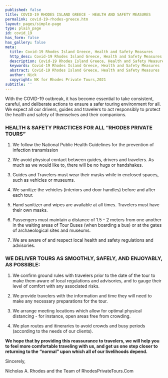 ```yaml
---
published: false
title: COVID-19 RHODES ISLAND GREECE - HEALTH AND SAFETY MEASURES
permalink: covid-19-rhodes-greece.htm
layout: pages/simple-page
type: plain_page
id: covid_19
has_form: false
has_gallery: false
meta:
  title: Covid-19 Rhodes Island Greece, Health and Safety Measures
  http_desc: Covid-19 Rhodes Island Greece, Health and Safety Measures
  description: Covid-19 Rhodes Island Greece, Health and Safety Measures
  keywords: Covid-19 Rhodes Island Greece, Health and Safety Measures
  abstract: Covid-19 Rhodes Island Greece, Health and Safety Measures
  author: Nick
  copyright: NK for Rhodes Private Tours,2021
subtitle: ''
---
```


With the COVID-19 outbreak, it has become essential to take consistent, careful, and deliberate actions to ensure a safer touring environment for all. We expect all our drivers, guides and travelers to act responsibly to protect the health and safety of themselves and their companions.

### HEALTH & SAFETY PRACTICES FOR ALL “RHODES PRIVATE TOURS”

1) We follow the National Public Health Guidelines for the prevention of infection transmission

2) We avoid physical contact between guides, drivers and travelers. As much as we would like to, there will be no hugs or handshakes.

3) Guides and Travelers must wear their masks while in enclosed spaces, such as vehicles or museums.

4) We sanitize the vehicles (interiors and door handles) before and after each tour.

5) Hand sanitizer and wipes are available at all times. Travelers must have their own masks.

6) Passengers must maintain a distance of 1.5 - 2 meters from one another in the waiting areas of Tour Buses (when boarding a bus) or at the gates of archaeological sites and museums.

7) We are aware of and respect local health and safety regulations and advisories.

### WE DELIVER TOURS AS SMOOTHLY, SAFELY, AND ENJOYABLY, AS POSSIBLE:

1) We confirm ground rules with travelers prior to the date of the tour to make them aware of local regulations and advisories, and to gauge their level of comfort with any associated risks.

2) We provide travelers with the information and time they will need to make any necessary preparations for the tour.

3) We arrange meeting locations which allow for optimal physical distancing - for instance, open areas free from crowding.

4) We plan routes and itineraries to avoid crowds and busy periods (according to the needs of our clients).

**We hope that by providing this reassurance to travelers, we will help you to feel more comfortable traveling with us, and get us one step closer to returning to the “normal” upon which all of our livelihoods depend.**

Sincerely,

Nicholas A. Rhodes and the Team of RhodesPrivateTours.Com